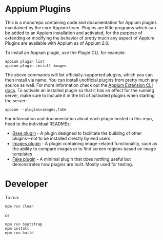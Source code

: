 # Appium Plugins

This is a monorepo containing code and documentation for Appium plugins maintained by the core Appium team. Plugins are little programs which can be added to an Appium installation and activated, for the purpose of extending or modifying the behavior of pretty much any aspect of Appium. Plugins are available with Appium as of Appium 2.0.

To install an Appium plugin, use the Plugin CLI, for example:

```
appium plugin list
appium plugin install images
```

The above commands will list officially-supported plugins, which you can then install via name. You can install unofficial plugins from pretty much any source as well. For more information check out the [Appium Extension CLI docs](#TODO). To activate an installed plugin so that it has an effect for the running server, make sure to include it in the list of activated plugins when starting the server:

```
appium --plugins=images,fake
```

For information and documentation about each plugin hosted in this repo, head to the individual READMEs:

* [Base plugin](packages/base) - A plugin designed to facilitate the building of other plugins--not to be installed directly by end users
* [Images plugin](packages/images) - A plugin containing image-related functionality, such as the ability to compare images or to find screen regions based on image templates
* [Fake plugin](packages/fake) - A minimal plugin that does nothing useful but demonstrates how plugins are built. Mostly used for testing.

# Developer

To run:

```
npm run clean
```

or

```
npm run bootstrap
npm install
npm run build
```
